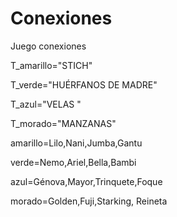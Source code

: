 
# Conexiones
Juego conexiones

T_amarillo="STICH"

T_verde="HUÉRFANOS DE MADRE"

T_azul="VELAS "

T_morado="MANZANAS"

amarillo=Lilo,Nani,Jumba,Gantu

verde=Nemo,Ariel,Bella,Bambi

azul=Génova,Mayor,Trinquete,Foque

morado=Golden,Fuji,Starking, Reineta
